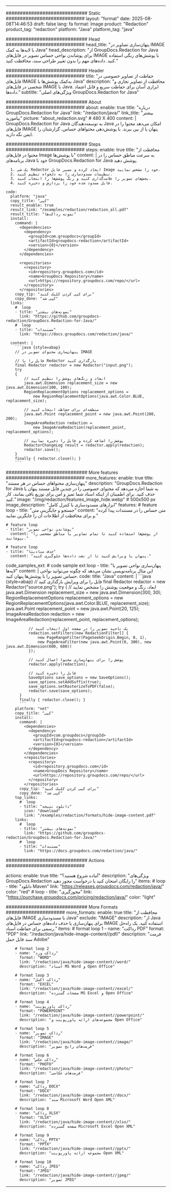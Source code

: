 
---
############################# Static ############################
layout: "format"
date:  2025-08-08T14:46:53
draft: false
lang: fa
format: Image
product: "Redaction"
product_tag: "redaction"
platform: "Java"
platform_tag: "java"

############################# Head ############################
head_title: "پنهان‌سازی تصاویر در IMAGE با لایه‌ها به کمک Java"
head_description: "از GroupDocs.Redaction for Java برای پوشاندن نواحی حساس تصویر در فایل‌های IMAGE با پوشش‌های رنگی استفاده کنید. داده‌های مهم را بدون تغییر طراحی سند، محافظت کنید."

############################# Header ############################
title: "حفاظت از تصاویر خصوصی در فایل‌های IMAGE به‌کمک پوشش‌ها با Java" 
description: "محافظت از تصاویر تجاری و شخصی در فایل‌های IMAGE با Java. ابزاری آسان برای حفاظت سریع و قابل اعتماد داده‌ها."
subtitle: "ویژگی‌های اصلی GroupDocs.Redaction for Java" 

############################# About ############################
about:
    enable: true
    title: "درباره GroupDocs.Redaction for Java"
    link: "/redaction/java/"
    link_title: "بیشتر بیاموزید"
    picture: "about_redaction.svg" # 480 X 400
    content: |
       GroupDocs.Redaction for Java به توسعه‌دهندگان Java امکان می‌دهد محتوا را در فایل‌های IMAGE پنهان یا از بین ببرند. با پوشش‌دهی محتواهای حساس، گزارشتان را ایمن نگه دارید.

############################# Steps ############################
steps:
    enable: true
    title: "محافظت از محتوا در فایل‌های Image با پوشش‌ها"
    content: |
      به سرعت مناطق حساس را در برنامه‌های Java خود با GroupDocs.Redaction for Java پوشش دهید.
      
      1. یک شی Redactor ایجاد کرده و مسیر فایل Image خود را مشخص نمایید.
      2. تنظیمات مسدودسازی را به دلخواه تنظیم کنید.
      3. بخش‌های تصویر را علامت‌گذاری کنید و رنگ پوشش‌ها را انتخاب کنید.
      4. فایل مسدود شده خود را پردازش و ذخیره کنید.
   
    code:
      platform: "java"
      copy_title: "کپی"
      result_enable: true
      result_link: "/examples/redaction/redaction_all.pdf"
      result_title: "نمونه رداکت‌ها"
      install:
        command: |
          <dependencies>
            <dependency>
              <groupId>com.groupdocs</groupId>
              <artifactId>groupdocs-redaction</artifactId>
              <version>{0}</version>
            </dependency>
          </dependencies>

          <repositories>
            <repository>
              <id>repository.groupdocs.com</id>
              <name>GroupDocs Repository</name>
              <url>https://repository.groupdocs.com/repo/</url>
            </repository>
          </repositories>
        copy_tip: "برای کپی کردن کلیک کنید"
        copy_done: "کپی شد"
      links:
        #  loop
        - title: "نمونه‌های بیشتر"
          link: "https://github.com/groupdocs-redaction/GroupDocs.Redaction-for-Java/"
        #  loop
        - title: "مستندات"
          link: "https://docs.groupdocs.com/redaction/java/"
          
      content: |
        ```java {style=abap}
        // پنهان‌سازی محتوای تصویر در IMAGE

        // فایل را با Redactor بارگذاری کنید
        final Redactor redactor = new Redactor("input.png");
        try
        {
            // ابعاد و رنگ‌های پوشش را تنظیم کنید
            java.awt.Dimension replacement_size = new java.awt.Dimension(100, 100);
            RegionReplacementOptions replacement_options = 
                new RegionReplacementOptions(java.awt.Color.BLUE, replacement_size);

            // منطقه‌ای برای حفاظت انتخاب کنید
            java.awt.Point replacement_point = new java.awt.Point(200, 200);
            ImageAreaRedaction redaction = 
                new ImageAreaRedaction(replacement_point, replacement_options);

            // پوشش را اضافه کرده و فایل را ذخیره نمایید
            RedactorChangeLog result = redactor.apply(redaction);
            redactor.save();
        }
        finally { redactor.close(); }
        ```            


############################# More features ############################
more_features:
  enable: true
  title: "پنهان‌سازی محتواهای حساس در هر مستند"
  description: "GroupDocs.Redaction for Java به شما اجازه می‌دهد که محتوای خصوصی را در چندین فایل مستند پنهان یا حذف کنید. برای اطمینان از اینکه اسناد شما تمیز و امن برای توزیع باقی بمانند، کار کنید."
  image: "/img/redaction/features_image_hide.webp" # 500x500 px
  image_description: "ابزارهای مسدودسازی با کنترل کامل"
  features:
    # feature loop
    - title: "جستجو و جایگزینی متن"
      content: "متن حساس را در مستندات پیدا کرده و برای محافظت از اطلاعات آن را جایگزین نمایید."

    # feature loop
    - title: "پوشاندن نواحی تصویر"
      content: "از پوشش‌ها استفاده کنید تا تمام تصاویر یا مناطق مشخصی را بپوشانید."

    # feature loop
    - title: "حذف متادیتا"
      content: "پنهان یا ویرایش کنید تا از نشت داده‌ها جلوگیری کنید."
      
  code_samples_ext:
    # code sample ext loop
    - title: "پنهان‌سازی نواحی تصویر با لایه‌ها"
      content: |
        این مثال برنامه‌نویسی نشان می‌دهد که چگونه می‌توانید نواحی حساس تصویر را با پوشش‌ها پنهان کنید.
      code:
        title: "Java"
        content: |
          ```java {style=abap}
          //  فایل را برای ویرایش بارگذاری کنید
          final Redactor redactor = new Redactor("source.png");
          try
          {
              // ابعاد، رنگ و موقعیت پوشش را مشخص نمایید
              java.awt.Dimension replacement_size = new java.awt.Dimension(300, 30);
              RegionReplacementOptions replacement_options = 
                new RegionReplacementOptions(java.awt.Color.BLUE, replacement_size);
              java.awt.Point replacement_point = new java.awt.Point(20, 125);
              ImageAreaRedaction redaction = new ImageAreaRedaction(replacement_point, replacement_options);

              // یک ناحیه تصویر را در صفحه اول انتخاب کنید
              redaction.setFilters(new RedactionFilter[] {
                  new PageRangeFilter(PageSeekOrigin.Begin, 0, 1),
                  new PageAreaFilter(new java.awt.Point(0, 300), new java.awt.Dimension(600, 600))
              });

              // پوشش را برای پنهان‌سازی محتوا اعمال کنید
              redactor.apply(redaction);

              // فایل را ذخیره کنید
              SaveOptions save_options = new SaveOptions();
              save_options.setAddSuffix(true);
              save_options.setRasterizeToPDF(false);
              redactor.save(save_options);
          }
          finally { redactor.close(); }
          ```
        platform: "net"
        copy_title: "کپی"
        install:
          command: |
            <dependencies>
              <dependency>
                <groupId>com.groupdocs</groupId>
                <artifactId>groupdocs-redaction</artifactId>
                <version>{0}</version>
              </dependency>
            </dependencies>
            <repositories>
              <repository>
                <id>repository.groupdocs.com</id>
                <name>GroupDocs Repository</name>
                <url>https://repository.groupdocs.com/repo/</url>
              </repository>
            </repositories>
          copy_tip: "برای کپی کردن کلیک کنید"
          copy_done: "کپی شد"
        top_links:
          #  loop
          - title: "دانلود نتیجه"
            icon: "download"
            link: "/examples/redaction/formats/hide-image-content.pdf"
        links:
          #  loop
          - title: "نمونه‌های بیشتر"
            link: "https://github.com/groupdocs-redaction/GroupDocs.Redaction-for-Java/"
          #  loop
          - title: "مستندات"
            link: "https://docs.groupdocs.com/redaction/java/"


############################# Actions ############################

actions:
  enable: true
  title: "آماده شروع هستید؟"
  description: "ویژگی‌های GroupDocs.Redaction را رایگان امتحان کنید یا درخواست مجوز دهید"
  items:
    #  loop
    - title: "دانلود Maven"
      link: "https://releases.groupdocs.com/redaction/java/"
      color: "red"
        #  loop
    - title: "مجوزگیری"
      link: "https://purchase.groupdocs.com/pricing/redaction/java/"
      color: "light"


############################# More Formats #####################
more_formats:
    enable: true
    title: "محافظت از فایل‌های IMAGE با مسدود‌سازی Java"
    exclude: "IMAGE"
    description: "از Java برای پنهان‌سازی یا حذف داده‌های حساس در فایل‌های IMAGE استفاده کنید. یک راه‌حل رسمی برای حفاظت اسناد."
    items: 
        # format loop 1
        - name: "رداکت PDF"
          format: "PDF"
          link: "/redaction/java/hide-image-content//pdf/"
          description: "فرمت سند قابل حمل Adobe"

        # format loop 2
        - name: "رداکت ورد"
          format: "WORD"
          link: "/redaction/java/hide-image-content//word/"
          description: "اسناد MS Word و Open Office"
          
        # format loop 3
        - name: "رداکت اکسل"
          format: "EXCEL"
          link: "/redaction/java/hide-image-content//excel/"
          description: "صفحات گسترده MS Excel و Open Office"

        # format loop 4
        - name: "رداکت پاورپوینت"
          format: "POWERPOINT"
          link: "/redaction/java/hide-image-content//powerpoint/"
          description: "مجموعه‌های ارائه پاورپوینت و Open Office"

        # format loop 5
        - name: "رداکت تصویر"
          format: "IMAGE"
          link: "/redaction/java/hide-image-content//image/"
          description: "فرمت‌های رایج تصویر"

        # format loop 6
        - name: "رداکت عکس"
          format: "PHOTO"
          link: "/redaction/java/hide-image-content//photo/"
          description: "فرمت‌های عکاسی"

        # format loop 7
        - name: "رداکت DOCX"
          format: "DOCX"
          link: "/redaction/java/hide-image-content//docx/"
          description: "سند Microsoft Word Open XML"
          
        # format loop 8
        - name: "رداکت XLSX"
          format: "XLSX"
          link: "/redaction/java/hide-image-content//xlsx/"
          description: "صفحه گسترده Microsoft Excel Open XML"
          
        # format loop 9
        - name: "رداکت PPTX"
          format: "PPTX"
          link: "/redaction/java/hide-image-content//pptx/"
          description: "مجموعه ارائه پاورپوینت Open XML"

        # format loop 10
        - name: "رداکت JPEG"
          format: "JPEG"
          link: "/redaction/java/hide-image-content//jpeg/"
          description: "تصویر JPEG"


---